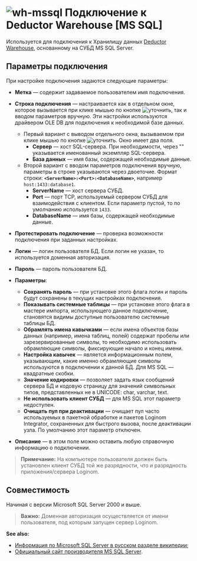 # ![wh-mssql](../../../images/icons/data-sources/wh-mssql_default.svg) Подключение к Deductor Warehouse [MS SQL]

Используется для подключения к Хранилищу данных [Deductor Warehouse](../../../data-format/data-warehouse.md), основанному на СУБД MS SQL Server.


## Параметры подключения

При настройке подключения задаются следующие параметры:

* **Метка** — содержит задаваемое пользователем имя подключения.
* **Строка подключения** — настраивается как в отдельном окне, которое вызывается при клике мышью по кнопке ![уточнить](../../../images/extjs-theme/form/open-trigger/open-trigger_default.svg), так и вводом параметров вручную. Эти настройки используются драйвером OLE DB для подключения к необходимой базе данных.
   * Первый вариант с выводом отдельного окна, вызываемом при клике мышью по кнопке ![уточнить](../../../images/extjs-theme/form/open-trigger/open-trigger_default.svg). Окно имеет два поля.
      * **Сервер** — хост SQL-сервера. При необходимости, через "" указывается именованный экземпляр SQL-сервера.
      * **База данных** — имя базы, содержащей необходимые данные.
   * Второй вариант с вводом параметров подключения вручную, параметры в строке указываются через двоеточие. Формат строки: **`<ServerName>:<Port>:<DatabaseName>`**, например `host:1433:database1`.
      * **ServerName** — хост сервера СУБД.
      * **Port** — порт TCP, используемый сервером СУБД для взаимодействия с клиентом. Если параметр пустой, то по умолчанию используется `1433`.
      * **DatabaseName** — имя базы, содержащей необходимые данные.
* **Протестировать подключение** — проверка возможности подключения при заданных настройках.
* **Логин** — логин пользователя БД. Если логин не указан, то используется доменная авторизация.
* **Пароль** — пароль пользователя БД.

* **Параметры**:
   * **Сохранять пароль** — при установке этого флага логин и пароль будут сохранены в текущих настройках подключения.
   * **Показывать системные таблицы** — при установке этого флага в мастере импорта, использующего данное подключение, становятся видимы доступные пользователю системные таблицы БД.
   * **Обрамлять имена кавычками** — если имена объектов базы данных (например, имена таблиц, полей) содержат пробелы или зарезервированные символы, то необходимо использовать обрамляющие символы, фиксирующие начало и конец имени.
   * **Настройка кавычек** — является информационным полем, указывающим, какие именно обрамляющие символы используются в подключении к данной БД. Для MS SQL — квадратные скобки.
   * **Значение кодировки** — позволяет задать язык сообщений сервера БД и кодовую страницу для значений символьных типов, представленных не в UNICODE: char, varchar, text.
   * **Не использовать клиент СУБД** — для MS SQL этот параметр недоступен.
   * **Очищать пул при деактивации** — очищает пул часто используемых в пакетной обработке и пакетов Loginom Integrator, сохраненных для быстрого вызова, после деактивации узла. По умолчанию этот параметр отключен.

* **Описание** — в этом поле можно оставить любую справочную информацию о подключении.

> **Примечание:** На компьютере пользователя должен быть установлен клиент СУБД той же разрядности, что и разрядность приложения/сервера Loginom.

## Совместимость

Начиная с версии Microsoft SQL Server 2000 и выше.

> **Важно:** Доменная авторизация осуществляется от имени пользователя, под которым запущен сервер Loginom.

**See also:**

* [Информация по Microsoft SQL Server в русском разделе википедии](https://ru.wikipedia.org/wiki/Microsoft_SQL_Server);
* [Официальный сайт производителя MS SQL Server](https://www.microsoft.com/ru-ru/sql-server).
